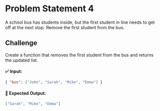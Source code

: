 # Problem Statement 4

A school bus has students inside, but the first student in line needs to get off at the next stop. Remove the first student from the bus.

## Challenge

Create a function that removes the first student from the bus and returns the updated list.

#### ✅ Input:

```json
{ "bus": ["John", "Sarah", "Mike", "Emma"] }
```

#### 🎯 Expected Output:

```json
["Sarah", "Mike", "Emma"]
```
